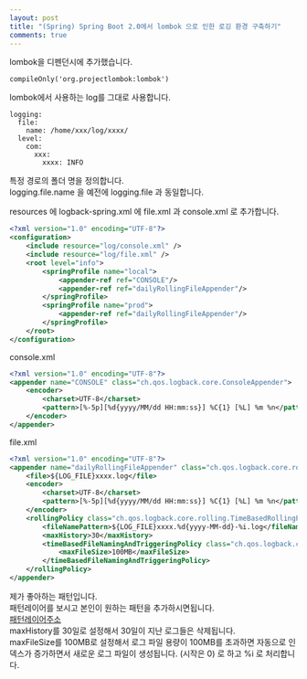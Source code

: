 ```yaml
---
layout: post
title: "(Spring) Spring Boot 2.0에서 lombok 으로 인한 로깅 환경 구축하기"
comments: true
---
```



lombok을 디펜던시에 추가했습니다.  

```
compileOnly('org.projectlombok:lombok')
```

lombok에서 사용하는 log를 그대로 사용합니다.   

```
logging:
  file:
    name: /home/xxx/log/xxxx/
  level:
    com:
      xxx:
        xxxx: INFO
```

특정 경로의 폴더 명을 정의합니다.   
logging.file.name 을 예전에 logging.file 과 동일합니다.   

resources 에 logback-spring.xml 에 file.xml 과 console.xml 로 추가합니다.

```xml
<?xml version="1.0" encoding="UTF-8"?>
<configuration>
    <include resource="log/console.xml" />
    <include resource="log/file.xml" />
    <root level="info">
        <springProfile name="local">
            <appender-ref ref="CONSOLE"/>
            <appender-ref ref="dailyRollingFileAppender"/>
        </springProfile>
        <springProfile name="prod">
            <appender-ref ref="dailyRollingFileAppender"/>
        </springProfile>
    </root>
</configuration>
```

console.xml
```xml
<?xml version="1.0" encoding="UTF-8"?>
<appender name="CONSOLE" class="ch.qos.logback.core.ConsoleAppender">
    <encoder>
        <charset>UTF-8</charset>
        <pattern>[%-5p][%d{yyyy/MM/dd HH:mm:ss}] %C{1} [%L] %m %n</pattern>
    </encoder>
</appender>
```

file.xml
```xml
<?xml version="1.0" encoding="UTF-8"?>
<appender name="dailyRollingFileAppender" class="ch.qos.logback.core.rolling.RollingFileAppender">
    <file>${LOG_FILE}xxxx.log</file>
    <encoder>
        <charset>UTF-8</charset>
        <pattern>[%-5p][%d{yyyy/MM/dd HH:mm:ss}] %C{1} [%L] %m %n</pattern>
    </encoder>
    <rollingPolicy class="ch.qos.logback.core.rolling.TimeBasedRollingPolicy">
        <fileNamePattern>${LOG_FILE}xxxx.%d{yyyy-MM-dd}-%i.log</fileNamePattern>
        <maxHistory>30</maxHistory>
        <timeBasedFileNamingAndTriggeringPolicy class="ch.qos.logback.core.rolling.SizeAndTimeBasedFNATP">
            <maxFileSize>100MB</maxFileSize>
        </timeBasedFileNamingAndTriggeringPolicy>
    </rollingPolicy>
</appender>
```

제가 좋아하는 패턴입니다.    
패턴레이어를 보시고 본인이 원하는 패턴을 추가하시면됩니다.    
[패턴레이어주소](http://logback.qos.ch/manual/layouts.html#ClassicPatternLayout)  
maxHistory를 30일로 설정해서 30일이 지난 로그들은 삭제됩니다.   
maxFileSize를 100MB로 설정해서 로그 파일 용량이 100MB를 초과하면 자동으로 인덱스가 증가하면서 새로운 로그 파일이 생성됩니다. (시작은 0) 로 하고 %i 로 처리합니다.  
